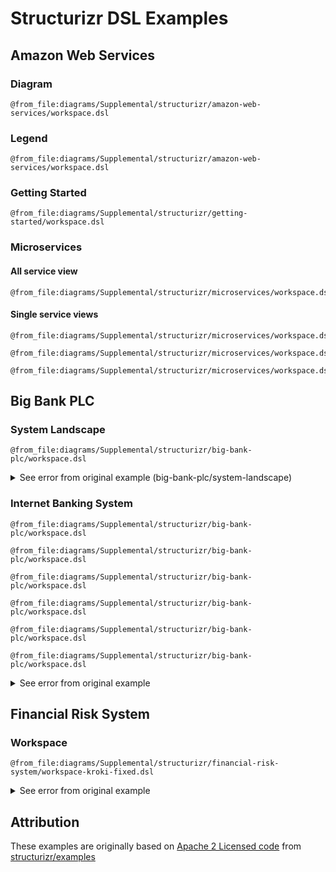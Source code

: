# Structurizr DSL Examples

## Amazon Web Services

### Diagram
```kroki-structurizr output=diagram
@from_file:diagrams/Supplemental/structurizr/amazon-web-services/workspace.dsl
```

### Legend
```kroki-structurizr output=legend
@from_file:diagrams/Supplemental/structurizr/amazon-web-services/workspace.dsl
```

### Getting Started

```kroki-structurizr
@from_file:diagrams/Supplemental/structurizr/getting-started/workspace.dsl
```

### Microservices

#### All service view
```kroki-structurizr view-key=Containers_All
@from_file:diagrams/Supplemental/structurizr/microservices/workspace.dsl
```

#### Single service views

```kroki-structurizr view-key=Containers_Service1
@from_file:diagrams/Supplemental/structurizr/microservices/workspace.dsl
```

```kroki-structurizr view-key=Containers_Service2
@from_file:diagrams/Supplemental/structurizr/microservices/workspace.dsl
```

```kroki-structurizr view-key=Containers_Service3
@from_file:diagrams/Supplemental/structurizr/microservices/workspace.dsl
```

## Big Bank PLC

### System Landscape

```kroki-structurizr view-key=SystemLandscape
@from_file:diagrams/Supplemental/structurizr/big-bank-plc/workspace.dsl
```

<details><summary>
See error from original example (big-bank-plc/system-landscape)
</summary>
```kroki-structurizr
@from_file:diagrams/Supplemental/structurizr/big-bank-plc/system-landscape/workspace.dsl
```
</details>

### Internet Banking System

```kroki-structurizr view-key=SystemContext
@from_file:diagrams/Supplemental/structurizr/big-bank-plc/workspace.dsl
```

```kroki-structurizr view-key=Containers
@from_file:diagrams/Supplemental/structurizr/big-bank-plc/workspace.dsl
```

```kroki-structurizr view-key=Components
@from_file:diagrams/Supplemental/structurizr/big-bank-plc/workspace.dsl
```

```kroki-structurizr view-key=SignIn
@from_file:diagrams/Supplemental/structurizr/big-bank-plc/workspace.dsl
```


```kroki-structurizr view-key=DevelopmentDeployment
@from_file:diagrams/Supplemental/structurizr/big-bank-plc/workspace.dsl
```

```kroki-structurizr view-key=LiveDeployment
@from_file:diagrams/Supplemental/structurizr/big-bank-plc/workspace.dsl
```

<details><summary>
See error from original example
</summary>
```kroki-structurizr
@from_file:diagrams/Supplemental/structurizr/big-bank-plc/internet-banking-system/workspace.dsl
```
</details>

## Financial Risk System

### Workspace

```kroki-structurizr view-key=Context
@from_file:diagrams/Supplemental/structurizr/financial-risk-system/workspace-kroki-fixed.dsl
```

<details><summary>
See error from original example
</summary>
```kroki-structurizr view-key=Context
@from_file:diagrams/Supplemental/structurizr/financial-risk-system/workspace.dsl
```
</details>


## Attribution

These examples are originally based on [Apache 2 Licensed code](https://github.com/structurizr/examples/blob/1223caa6ffe98276767fd008f3cdc8f1dacca01c/LICENSE) from 
[structurizr/examples](https://github.com/structurizr/examples)
